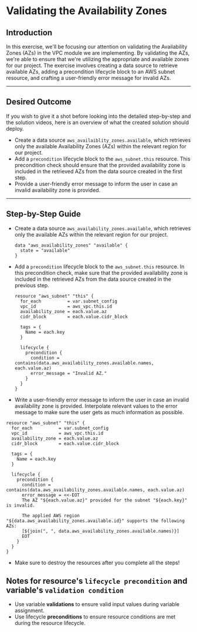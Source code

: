 # Validating the Availability Zones

## Introduction

In this exercise, we'll be focusing our attention on validating the Availability Zones (AZs) in the VPC module we are
implementing. By validating the AZs, we're able to ensure that we're utilizing the appropriate and available zones for
our project. The exercise involves creating a data source to retrieve available AZs, adding a precondition lifecycle
block to an AWS subnet resource, and crafting a user-friendly error message for invalid AZs.

--- 

## Desired Outcome

If you wish to give it a shot before looking into the detailed step-by-step and the solution videos, here is an overview
of what the created solution should deploy.

- Create a data source `aws_availaiblity_zones.available`, which retrieves only the available Availability Zones (AZs)
  within the relevant region for our project.
- Add a `precondition` lifecycle block to the `aws_subnet.this` resource. This precondition check should ensure that the
  provided availability zone is included in the retrieved AZs from the data source created in the first step.
- Provide a user-friendly error message to inform the user in case an invalid availability zone is provided.

--- 

## Step-by-Step Guide

- Create a data source `aws_availability_zones.available`, which retrieves only the available AZs within the relevant
  region for our project.

  ```hcl
  data "aws_availability_zones" "available" {
    state = "available"
  }
  ```

- Add a `precondition` lifecycle block to the `aws_subnet.this` resource. In this precondition check, make sure that the
  provided availability zone is included in the retrieved AZs from the data source created in the previous step.

  ```hcl
  resource "aws_subnet" "this" {
    for_each          = var.subnet_config
    vpc_id            = aws_vpc.this.id
    availability_zone = each.value.az
    cidr_block        = each.value.cidr_block
  
    tags = {
      Name = each.key
    }
  
    lifecycle {
      precondition {
        condition = contains(data.aws_availability_zones.available.names, each.value.az)
        error_message = "Invalid AZ."
      }
    }
  }
  ```

- Write a user-friendly error message to inform the user in case an invalid availability zone is provided. Interpolate
  relevant values to the error message to make sure the user gets as much information as possible.

```hcl
resource "aws_subnet" "this" {
  for_each          = var.subnet_config
  vpc_id            = aws_vpc.this.id
  availability_zone = each.value.az
  cidr_block        = each.value.cidr_block

  tags = {
    Name = each.key
  }

  lifecycle {
    precondition {
      condition = contains(data.aws_availability_zones.available.names, each.value.az)
      error_message = <<-EOT
      The AZ "${each.value.az}" provided for the subnet "${each.key}" is invalid.

      The applied AWS region "${data.aws_availability_zones.available.id}" supports the following AZs:
      [${join(", ", data.aws_availability_zones.available.names)}]
      EOT
    }
  }
}
```

- Make sure to destroy the resources after you complete all the steps!

## Notes for resource's `lifecycle precondition` and variable's `validation condition`

- Use variable **validations** to ensure valid input values during variable assignment.
- Use lifecycle **preconditions** to ensure resource conditions are met during the resource lifecycle. 